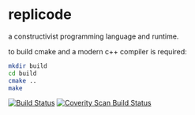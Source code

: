 replicode
=========

a constructivist programming language and runtime.

to build cmake and a modern c++ compiler is required:

```bash
mkdir build
cd build
cmake ..
make
```

[![Build Status](https://travis-ci.org/sandsmark/replicode.svg?branch=travis)](https://travis-ci.org/sandsmark/replicode)
[![Coverity Scan Build Status](https://scan.coverity.com/projects/3254/badge.svg)](https://scan.coverity.com/projects/3254)

